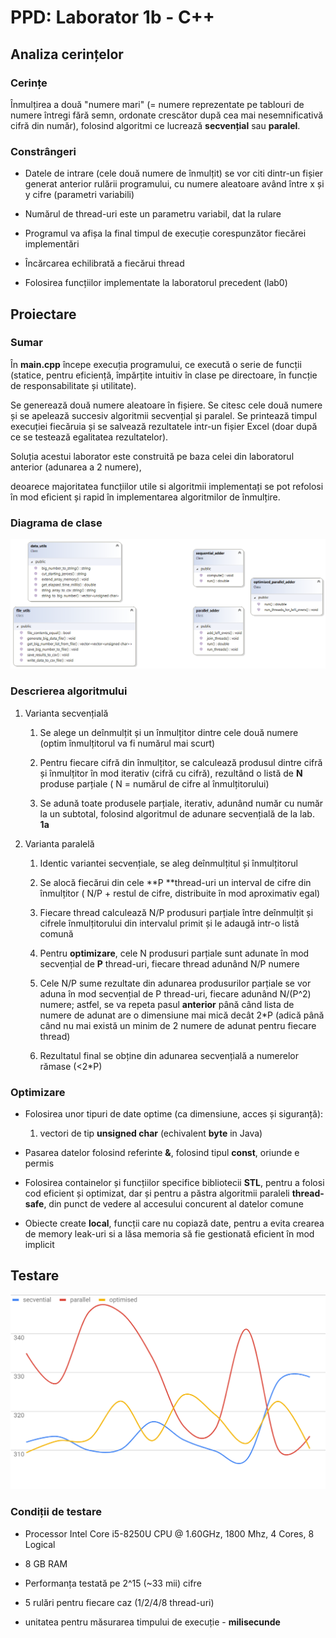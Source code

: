 # PPD: Laborator 1b - C++

## **Analiza cerințelor**

### **Cerințe**

Înmulțirea a două "numere mari" (= numere reprezentate pe tablouri de numere întregi fără semn, ordonate crescător după cea mai nesemnificativă cifră din număr), folosind algoritmi ce lucrează **secvențial** sau **paralel**.

### **Constrângeri**

- Datele de intrare (cele două numere de înmulțit) se vor citi dintr-un fișier generat anterior rulării programului, cu numere aleatoare având între x și y cifre (parametri variabili)

- Numărul de thread-uri este un parametru variabil, dat la rulare

- Programul va afișa la final timpul de execuție corespunzător fiecărei implementări

- Încărcarea echilibrată a fiecărui thread

- Folosirea funcțiilor implementate la laboratorul precedent (lab0)

## **Proiectare**

### **Sumar**

În **main.cpp** începe execuția programului, ce execută o serie de funcții (statice, pentru eficiență, împărțite intuitiv în clase pe directoare, în funcție de responsabilitate și utilitate).

Se generează două numere aleatoare în fișiere. Se citesc cele două numere și se apelează succesiv algoritmii secvențial și paralel. Se printează timpul execuției fiecăruia și se salvează rezultatele intr-un fișier Excel (doar după ce se testează egalitatea rezultatelor).

Soluția acestui laborator este construită pe baza celei din laboratorul anterior (adunarea a 2 numere),

deoarece majoritatea funcțiilor utile si algoritmii implementați se pot refolosi în mod eficient și rapid în implementarea algoritmilor de înmulțire.

### **Diagrama de clase**

![image alt text](image_0.png)

### **Descrierea algoritmului**

1. Varianta secvențială

   1. Se alege un deînmulțit și un înmulțitor dintre cele două numere (optim înmulțitorul va fi numărul mai scurt)

   2. Pentru fiecare cifră din înmulțitor, se calculează produsul dintre cifră și înmulțitor în mod iterativ (cifră cu cifră), rezultând o listă de **N** produse parțiale ( N = numărul de cifre al înmulțitorului)

   3. Se adună toate produsele parțiale, iterativ, adunând număr cu număr la un subtotal, folosind algoritmul de adunare secvențială de la lab. **1a**

2. Varianta paralelă

   1. Identic variantei secvențiale, se aleg deînmulțitul și înmulțitorul

   2. Se alocă fiecărui din cele **P **thread-uri un interval de cifre din înmulțitor ( N/P + restul de cifre, distribuite în mod aproximativ egal)

   3. Fiecare thread calculează N/P produsuri parțiale între deînmulțit și cifrele înmulțitorului din intervalul primit și le adaugă intr-o listă comună

   4. Pentru **optimizare**, cele N produsuri parțiale sunt adunate în mod secvențial de **P** thread-uri, fiecare thread adunând N/P numere

   5. Cele N/P sume rezultate din adunarea produsurilor parțiale se vor aduna în mod secvențial de P thread-uri, fiecare adunând N/(P^2) numere; astfel, se va repeta pasul **anterior** până când lista de numere de adunat are o dimensiune mai mică decât 2\*P (adică până când nu mai există un minim de 2 numere de adunat pentru fiecare thread)

   6. Rezultatul final se obține din adunarea secvențială a numerelor rămase (<2\*P)

### **Optimizare**

- Folosirea unor tipuri de date optime (ca dimensiune, acces și siguranță):

  1. vectori de tip **unsigned char** (echivalent **byte** in Java)

- Pasarea datelor folosind referinte **&**, folosind tipul **const**, oriunde e permis

- Folosirea containelor și funcțiilor specifice bibliotecii **STL**, pentru a folosi cod eficient și optimizat, dar și pentru a păstra algoritmii paraleli **thread-safe**, din punct de vedere al accesului concurent al datelor comune

- Obiecte create **local**, funcții care nu copiază date, pentru a evita crearea de memory leak-uri si a lăsa memoria să fie gestionată eficient în mod implicit

## **Testare**

![image alt text](image_1.png)

### **Condiții de testare**

- Processor Intel Core i5-8250U CPU @ 1.60GHz, 1800 Mhz, 4 Cores, 8 Logical

- 8 GB RAM

- Performanța testată pe 2^15 (~33 mii) cifre

- 5 rulări pentru fiecare caz (1/2/4/8 thread-uri)

- unitatea pentru măsurarea timpului de execuție - **milisecunde**
